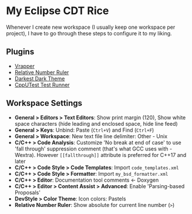 # My Eclipse CDT Rice

Whenever I create new workspace (I usually keep one workspace per project), I
have to go through these steps to configure it to my liking.


## Plugins

 * [Vrapper](http://vrapper.sourceforge.net/home/)
 * [Relative Number Ruler](https://marketplace.eclipse.org/content/relative-line-number-ruler)
 * [Darkest Dark Theme](https://marketplace.eclipse.org/content/darkest-dark-theme-devstyle)
 * [CppUTest Test Runner](https://github.com/stefan-misik/cpputest-eclipse-test-runner/releases/latest)


## Workspace Settings
 * **General > Editors > Text Editors**: Show print margin (120),
   Show white space characters (hide leading and enclosed space, hide line feed)
 * **General > Keys**: Unbind: Paste (`Ctrl+V`) and Find (`Ctrl+F`)
 * **General > Workspace**: New text file line delimiter: Other - Unix
 * **C/C++ > Code Analysis**: Customize 'No break at end of case' to use 'fall
   through' suppression comment (that's what GCC uses with -Wextra). However
   `[[fallthrough]]` attribute is preferred for C++17 and later
 * **C/C++ > Code Style > Code Templates**: Import `code_templates.xml`
 * **C/C++ > Code Style > Formatter**: Import `my_bsd_formatter.xml`
 * **C/C++ > Editor**: Documentation tool comments <- Doxygen
 * **C/C++ > Editor > Content Assist > Advanced**: Enable 'Parsing-based
   Proposals'
 * **DevStyle > Color Theme**: Icon colors: Pastels
 * **Relative Number Ruler**: Show absolute for current line number (`>`)

